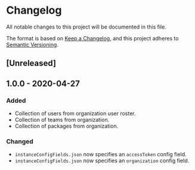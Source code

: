 # Changelog

All notable changes to this project will be documented in this file.

The format is based on [Keep a Changelog](https://keepachangelog.com/en/1.0.0/),
and this project adheres to
[Semantic Versioning](https://semver.org/spec/v2.0.0.html).

## [Unreleased]

## 1.0.0 - 2020-04-27

### Added

- Collection of users from organization user roster.
- Collection of teams from organization.
- Collection of packages from organization.

### Changed

- `instanceConfigFields.json` now specifies an `accessToken` config field.
- `instanceConfigFields.json` now specifies an `organization` config field.
